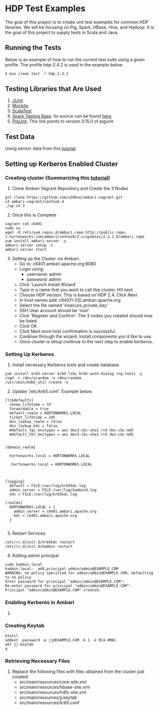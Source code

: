 # HDP Test Examples

The goal of this project is to create unit test examples for common
HDP libraries. We will be focusing on Pig, Spark, HBase, Hive, and
Hadoop. It is the goal of this project to supply tests in Scala and 
Java.

## Running the Tests

Below is an example of how to run the current test suite using a
given profile. The profile hdp-2.4.2 is used in the example below. 

```bash
$ mvn clean test -P hdp-2.4.2
```


## Testing Libraries that Are Used

1. [JUnit](http://junit.org/junit4/)
2. [Mockito](http://mockito.org/)
3. [ScalaTest](http://www.scalatest.org/)
4. [Spark Testing Base](https://spark-packages.org/package/holdenk/spark-testing-base). Its source can be found [here](https://github.com/holdenk/spark-testing-base).
5. [PigUnit](http://pig.apache.org/docs/r0.15.0/test.html#pigunit). This link points to version 0.15.0 of pigunit.


## Test Data

Using sensor data from this [tutorial](http://hortonworks.com/hadoop-tutorial/how-to-analyze-machine-and-sensor-data/)

## Setting up Kerberos Enabled Cluster

### Creating cluster (Summarizing this [tutorial](https://cwiki.apache.org/confluence/display/AMBARI/Quick+Start+Guide))

1. Clone Ambari Vagrant Repository and Create the 3 Nodes
```
git clone https://github.com/u39kun/ambari-vagrant.git
cd ambari-vagrant/centos6.4
./up.sh 3
```

2. Once this is Complete
```
vagrant ssh c6401
sudo su -
wget -O /etc/yum.repos.d/ambari.repo http://public-repo-1.hortonworks.com/ambari/centos6/2.x/updates/2.2.1.0/ambari.repo
yum install ambari-server -y
ambari-server setup -s
ambari-server start
```

3. Setting up the Cluster via Ambari:
    * Go to: c6401.ambari.apache.org:8080
    * Login using: 
        - username: admin
        - password: admin
    * Click 'Launch Install Wizard'
    * Type in a name that you want to call this cluster. Hit next.
    * Choose HDP version. This is based on HDP 2.4. Click Next
    * In host names add: c64[01-03].ambari.apache.org
    * Select the file named 'insecure_private_key'
    * SSH User account should be 'root'
    * Click 'Register and Confirm'. The 3 nodes you created should now be listed.
    * Click OK
    * Click Next once host confirmation is successful.
    * Continue through the wizard. Install components you'd like to use.
    * Once cluster is setup continue to the next step to enable kerberos.
    
### Setting Up Kerberos

1. Install necessary Kerberos tools and create database.

```
yum install krb5-server krb5-libs krb5-auth-dialog rng-tools -y
rngd -r /dev/urandom -o /dev/random
/usr/sbin/kdb5_util create -s
```

2. Update '/etc/krb5.conf'. Example below.

```
[libdefaults]
  renew_lifetime = 7d
  forwardable = true
  default_realm = HORTONWORKS.LOCAL
  ticket_lifetime = 24h
  dns_lookup_realm = false
  dns_lookup_kdc = false
  #default_tgs_enctypes = aes des3-cbc-sha1 rc4 des-cbc-md5
  #default_tkt_enctypes = aes des3-cbc-sha1 rc4 des-cbc-md5


[domain_realm]

  hortonworks.local = HORTONWORKS.LOCAL

  .hortonworks.local = HORTONWORKS.LOCAL



[logging]
  default = FILE:/var/log/krb5kdc.log
  admin_server = FILE:/var/log/kadmind.log
  kdc = FILE:/var/log/krb5kdc.log

[realms]
  HORTONWORKS.LOCAL = {
    admin_server = c6401.ambari.apache.org
    kdc = c6401.ambari.apache.org
  }


```

3. Restart Services

```
/etc/rc.d/init.d/krb5kdc restart
/etc/rc.d/init.d/kadmin restart
```

4. Adding admin principal
```
sudo kadmin.local
kadmin.local:  add_principal admin/admin@EXAMPLE.COM
WARNING: no policy specified for admin/admin@EXAMPLE.COM; defaulting to no policy
Enter password for principal "admin/admin@EXAMPLE.COM":
Re-enter password for principal "admin/admin@EXAMPLE.COM":
Principal "admin/admin@EXAMPLE.COM" created.
```

### Enabling Kerberos in Ambari

1. 

### Creating Keytab

```
ktutil
addent -password -p jj@EXAMPLE.COM -k 1 -e RC4-HMAC
wkt jj.keytab
q
```

### Retrieving Necessary Files

1. Replace the following files with files obtained from the cluster just created:
    * src/main/resources/core-site.xml
    * src/main/resources/hbase-site.xml
    * src/main/resources/hdfs-site.xml
    * src/main/resources/jj.keytab
    * src/main/resources/krb5.conf